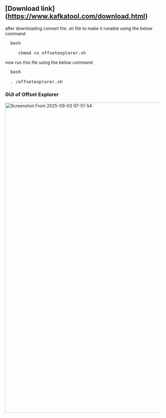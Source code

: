 ## [Download link] (https://www.kafkatool.com/download.html)
after downloading convert the .sh file to make it runable using the below command
<pre>
  bash
  
     chmod +x offsetexplorer.sh 
</pre>

now run this file using the below command
<pre>
  bash

  . /offsetexplorer.sh
</pre>

### GUI of Offset Explorer
<img width="1916" height="1003" alt="Screenshot From 2025-09-03 07-51-54" src="https://github.com/user-attachments/assets/837656e9-b51d-4f41-8ee9-bfedd70ae80d" />
